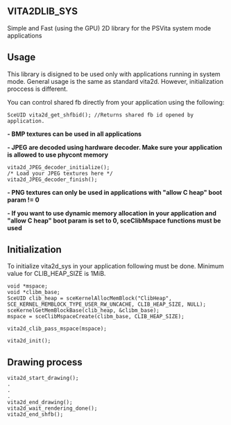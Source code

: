 ## VITA2DLIB_SYS

Simple and Fast (using the GPU) 2D library for the PSVita system mode applications

## Usage

This library is disigned to be used only with applications running in system mode. General usage is the same as standard vita2d. However, initialization proccess is different.

You can control shared fb directly from your application using the following:
```
SceUID vita2d_get_shfbid(); //Returns shared fb id opened by application.
```

**- BMP textures can be used in all applications**

**- JPEG are decoded using hardware decoder. Make sure your application is allowed to use phycont memory**

```
vita2d_JPEG_decoder_initialize();
/* Load your JPEG textures here */
vita2d_JPEG_decoder_finish();
```

**- PNG textures can only be used in applications with "allow C heap" boot param != 0**

**- If you want to use dynamic memory allocation in your application and "allow C heap" boot param is set to 0, sceClibMspace functions must be used**

## Initialization

To initialize vita2d_sys in your application following must be done. Minimum value for CLIB_HEAP_SIZE is 1MiB.
```
void *mspace;
void *clibm_base;
SceUID clib_heap = sceKernelAllocMemBlock("ClibHeap", SCE_KERNEL_MEMBLOCK_TYPE_USER_RW_UNCACHE, CLIB_HEAP_SIZE, NULL);
sceKernelGetMemBlockBase(clib_heap, &clibm_base);
mspace = sceClibMspaceCreate(clibm_base, CLIB_HEAP_SIZE);

vita2d_clib_pass_mspace(mspace);

vita2d_init();
```

## Drawing process

```
vita2d_start_drawing();
.
.
.
vita2d_end_drawing();
vita2d_wait_rendering_done();
vita2d_end_shfb();
```
